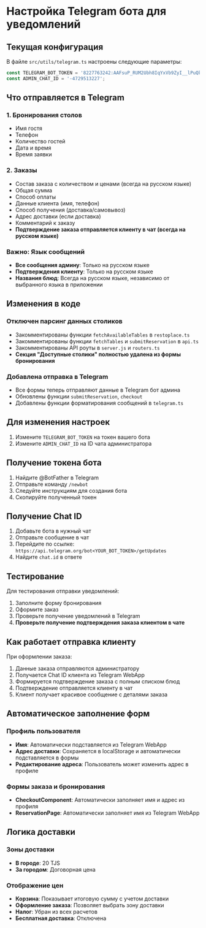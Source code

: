 # Настройка Telegram бота для уведомлений

## Текущая конфигурация

В файле `src/utils/telegram.ts` настроены следующие параметры:

```typescript
const TELEGRAM_BOT_TOKEN = '8227763242:AAFsuP_RUM2Ubh8IqYxVb9ZyI__lPuQkfho';
const ADMIN_CHAT_ID = '-4729513227';
```

## Что отправляется в Telegram

### 1. Бронирования столов
- Имя гостя
- Телефон
- Количество гостей
- Дата и время
- Время заявки

### 2. Заказы
- Состав заказа с количеством и ценами (всегда на русском языке)
- Общая сумма
- Способ оплаты
- Данные клиента (имя, телефон)
- Способ получения (доставка/самовывоз)
- Адрес доставки (если доставка)
- Комментарий к заказу
- **Подтверждение заказа отправляется клиенту в чат (всегда на русском языке)**

### Важно: Язык сообщений
- **Все сообщения админу**: Только на русском языке
- **Подтверждения клиенту**: Только на русском языке
- **Названия блюд**: Всегда на русском языке, независимо от выбранного языка в приложении



## Изменения в коде

### Отключен парсинг данных столиков
- Закомментированы функции `fetchAvailableTables` в `restoplace.ts`
- Закомментированы функции `fetchTables` и `submitReservation` в `api.ts`
- Закомментированы API роуты в `server.js` и `routers.ts`
- **Секция "Доступные столики" полностью удалена из формы бронирования**

### Добавлена отправка в Telegram
- Все формы теперь отправляют данные в Telegram бот админа
- Обновлены функции `submitReservation`, `checkout`
- Добавлены функции форматирования сообщений в `telegram.ts`

## Для изменения настроек

1. Измените `TELEGRAM_BOT_TOKEN` на токен вашего бота
2. Измените `ADMIN_CHAT_ID` на ID чата администратора

## Получение токена бота

1. Найдите @BotFather в Telegram
2. Отправьте команду `/newbot`
3. Следуйте инструкциям для создания бота
4. Скопируйте полученный токен

## Получение Chat ID

1. Добавьте бота в нужный чат
2. Отправьте сообщение в чат
3. Перейдите по ссылке: `https://api.telegram.org/bot<YOUR_BOT_TOKEN>/getUpdates`
4. Найдите `chat.id` в ответе

## Тестирование

Для тестирования отправки уведомлений:
1. Заполните форму бронирования
2. Оформите заказ
3. Проверьте получение уведомлений в Telegram
4. **Проверьте получение подтверждения заказа клиентом в чате**

## Как работает отправка клиенту

При оформлении заказа:
1. Данные заказа отправляются администратору
2. Получается Chat ID клиента из Telegram WebApp
3. Формируется подтверждение заказа с полным списком блюд
4. Подтверждение отправляется клиенту в чат
5. Клиент получает красивое сообщение с деталями заказа

## Автоматическое заполнение форм

### Профиль пользователя
- **Имя**: Автоматически подставляется из Telegram WebApp
- **Адрес доставки**: Сохраняется в localStorage и автоматически подставляется в формы
- **Редактирование адреса**: Пользователь может изменить адрес в профиле

### Формы заказа и бронирования
- **CheckoutComponent**: Автоматически заполняет имя и адрес из профиля
- **ReservationPage**: Автоматически заполняет имя из Telegram WebApp

## Логика доставки

### Зоны доставки
- **В городе**: 20 TJS
- **За городом**: Договорная цена

### Отображение цен
- **Корзина**: Показывает итоговую сумму с учетом доставки
- **Оформление заказа**: Позволяет выбрать зону доставки
- **Налог**: Убран из всех расчетов
- **Бесплатная доставка**: Отключена 